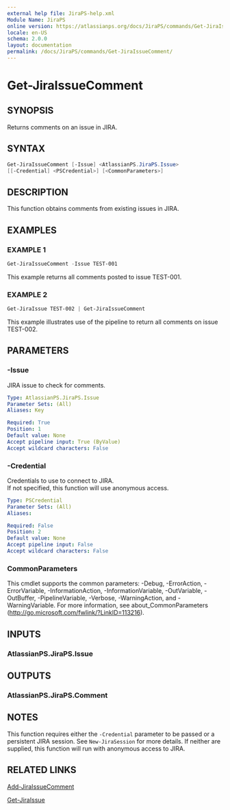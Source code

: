 ```yaml
---
external help file: JiraPS-help.xml
Module Name: JiraPS
online version: https://atlassianps.org/docs/JiraPS/commands/Get-JiraIssueComment/
locale: en-US
schema: 2.0.0
layout: documentation
permalink: /docs/JiraPS/commands/Get-JiraIssueComment/
---
```

# Get-JiraIssueComment

## SYNOPSIS

Returns comments on an issue in JIRA.

## SYNTAX

```powershell
Get-JiraIssueComment [-Issue] <AtlassianPS.JiraPS.Issue>
[[-Credential] <PSCredential>] [<CommonParameters>]
```

## DESCRIPTION

This function obtains comments from existing issues in JIRA.

## EXAMPLES

### EXAMPLE 1

```powershell
Get-JiraIssueComment -Issue TEST-001
```

This example returns all comments posted to issue TEST-001.

### EXAMPLE 2

```powershell
Get-JiraIssue TEST-002 | Get-JiraIssueComment
```

This example illustrates use of the pipeline to return all comments on issue TEST-002.

## PARAMETERS

### -Issue

JIRA issue to check for comments.

```yaml
Type: AtlassianPS.JiraPS.Issue
Parameter Sets: (All)
Aliases: Key

Required: True
Position: 1
Default value: None
Accept pipeline input: True (ByValue)
Accept wildcard characters: False
```

### -Credential

Credentials to use to connect to JIRA.  
If not specified, this function will use anonymous access.

```yaml
Type: PSCredential
Parameter Sets: (All)
Aliases:

Required: False
Position: 2
Default value: None
Accept pipeline input: False
Accept wildcard characters: False
```

### CommonParameters

This cmdlet supports the common parameters: -Debug, -ErrorAction, -ErrorVariable,
-InformationAction, -InformationVariable, -OutVariable, -OutBuffer, -PipelineVariable,
-Verbose, -WarningAction, and -WarningVariable.
For more information, see about_CommonParameters (<http://go.microsoft.com/fwlink/?LinkID=113216>).

## INPUTS

### AtlassianPS.JiraPS.Issue

## OUTPUTS

### AtlassianPS.JiraPS.Comment

## NOTES

This function requires either the `-Credential` parameter to be passed
or a persistent JIRA session.
See `New-JiraSession` for more details.
If neither are supplied, this function will run with anonymous access to JIRA.

## RELATED LINKS

[Add-JiraIssueComment](../Add-JiraIssueComment/)

[Get-JiraIssue](../Get-JiraIssue/)
